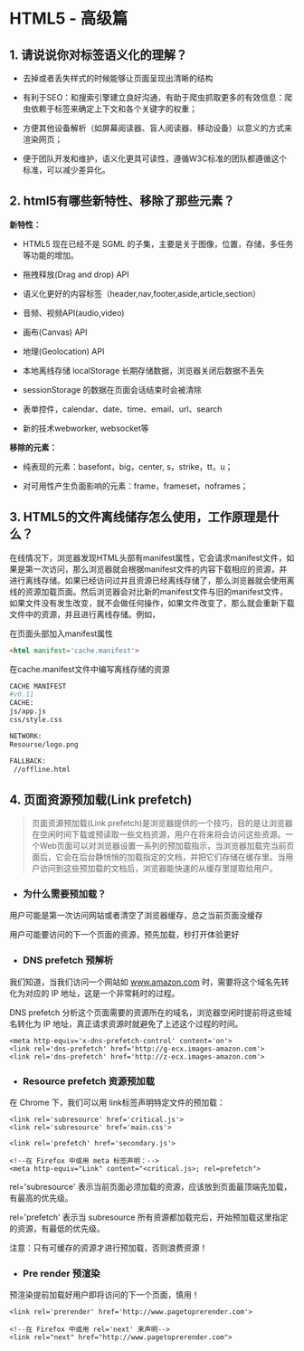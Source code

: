 # HTML5 - 高级篇

## 1. 请说说你对标签语义化的理解？

- 去掉或者丢失样式的时候能够让页面呈现出清晰的结构

- 有利于SEO：和搜索引擎建立良好沟通，有助于爬虫抓取更多的有效信息：爬虫依赖于标签来确定上下文和各个关键字的权重；
 
- 方便其他设备解析（如屏幕阅读器、盲人阅读器、移动设备）以意义的方式来渲染网页；

- 便于团队开发和维护，语义化更具可读性，遵循W3C标准的团队都遵循这个标准，可以减少差异化。


## 2. html5有哪些新特性、移除了那些元素？

**新特性：**

- HTML5 现在已经不是 SGML 的子集，主要是关于图像，位置，存储，多任务等功能的增加。

- 拖拽释放(Drag and drop) API

- 语义化更好的内容标签（header,nav,footer,aside,article,section）

- 音频、视频API(audio,video)

- 画布(Canvas) API

- 地理(Geolocation) API

- 本地离线存储 localStorage 长期存储数据，浏览器关闭后数据不丢失

- sessionStorage 的数据在页面会话结束时会被清除

- 表单控件，calendar、date、time、email、url、search

- 新的技术webworker, websocket等

**移除的元素：**

- 纯表现的元素：basefont，big，center, s，strike，tt，u；

- 对可用性产生负面影响的元素：frame，frameset，noframes；

## 3. HTML5的文件离线储存怎么使用，工作原理是什么？


在线情况下，浏览器发现HTML头部有manifest属性，它会请求manifest文件，如果是第一次访问，那么浏览器就会根据manifest文件的内容下载相应的资源，并进行离线存储。如果已经访问过并且资源已经离线存储了，那么浏览器就会使用离线的资源加载页面。然后浏览器会对比新的manifest文件与旧的manifest文件，如果文件没有发生改变，就不会做任何操作，如果文件改变了，那么就会重新下载文件中的资源，并且进行离线存储。例如，

在页面头部加入manifest属性

```html
<html manifest='cache.manifest'>
```

在cache.manifest文件中编写离线存储的资源

```bash
CACHE MANIFEST
#v0.11
CACHE:
js/app.js
css/style.css

NETWORK:
Resourse/logo.png

FALLBACK:
 //offline.html
```

## 4. 页面资源预加载(Link prefetch)

> 页面资源预加载(Link prefetch)是浏览器提供的一个技巧，目的是让浏览器在空闲时间下载或预读取一些文档资源，用户在将来将会访问这些资源。一个Web页面可以对浏览器设置一系列的预加载指示，当浏览器加载完当前页面后，它会在后台静悄悄的加载指定的文档，并把它们存储在缓存里。当用户访问到这些预加载的文档后，浏览器能快速的从缓存里提取给用户。

- ### 为什么需要预加载？ 

用户可能是第一次访问网站或者清空了浏览器缓存，总之当前页面没缓存

用户可能要访问的下一个页面的资源，预先加载，秒打开体验更好

- ### DNS prefetch 预解析

我们知道，当我们访问一个网站如 www.amazon.com 时，需要将这个域名先转化为对应的 IP 地址，这是一个非常耗时的过程。

DNS prefetch 分析这个页面需要的资源所在的域名，浏览器空闲时提前将这些域名转化为 IP 地址，真正请求资源时就避免了上述这个过程的时间。

```angular2html
<meta http-equiv='x-dns-prefetch-control' content='on'>
<link rel='dns-prefetch' href='http://g-ecx.images-amazon.com'>
<link rel='dns-prefetch' href='http://z-ecx.images-amazon.com'>
```

- ### Resource prefetch 资源预加载

在 Chrome 下，我们可以用 link标签声明特定文件的预加载：

```angular2html
<link rel='subresource' href='critical.js'>
<link rel='subresource' href='main.css'>

<link rel='prefetch' href='secondary.js'>

<!--在 Firefox 中或用 meta 标签声明：-->
<meta http-equiv="Link" content="<critical.js>; rel=prefetch">
```
rel='subresource' 表示当前页面必须加载的资源，应该放到页面最顶端先加载，有最高的优先级。

rel='prefetch' 表示当 subresource 所有资源都加载完后，开始预加载这里指定的资源，有最低的优先级。

注意：只有可缓存的资源才进行预加载，否则浪费资源！


- ### Pre render 预渲染

预渲染提前加载好用户即将访问的下一个页面，慎用！

```angular2html
<link rel='prerender' href='http://www.pagetoprerender.com'>

<!--在 Firefox 中或用 rel='next' 来声明-->
<link rel="next" href="http://www.pagetoprerender.com">
```












